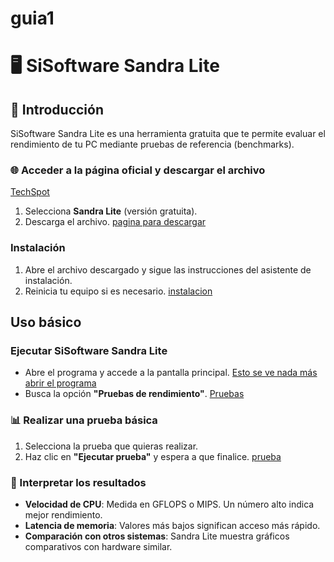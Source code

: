 # guia1
# 🖥️ SiSoftware Sandra Lite

## 📌 Introducción
SiSoftware Sandra Lite es una herramienta gratuita que te permite evaluar el rendimiento de tu PC mediante pruebas de referencia (benchmarks).

### 🌐 Acceder a la página oficial y descargar el archivo
[TechSpot](https://www.techspot.com/downloads/160-sisoftware-sandra-lite.html)
1. Selecciona **Sandra Lite** (versión gratuita).
2. Descarga el archivo.
[pagina para descargar](captura1.png)
### Instalación
1. Abre el archivo descargado y sigue las instrucciones del asistente de instalación.
2. Reinicia tu equipo si es necesario.
[instalacion](captura2)
## Uso básico

### Ejecutar SiSoftware Sandra Lite
- Abre el programa y accede a la pantalla principal.
  [Esto se ve nada más abrir el programa](captura3.png)
- Busca la opción **"Pruebas de rendimiento"**.
  [Pruebas](captura4.png)

### 📊 Realizar una prueba básica
1. Selecciona la prueba que quieras realizar.
2. Haz clic en **"Ejecutar prueba"** y espera a que finalice.
[prueba](captura5.png)

### 🧐 Interpretar los resultados
- **Velocidad de CPU**: Medida en GFLOPS o MIPS. Un número alto indica mejor rendimiento.
- **Latencia de memoria**: Valores más bajos significan acceso más rápido.
- **Comparación con otros sistemas**: Sandra Lite muestra gráficos comparativos con hardware similar.
